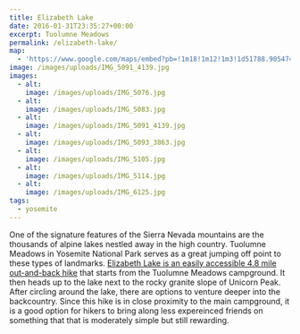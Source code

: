 ```yaml
---
title: Elizabeth Lake
date: 2016-01-31T23:35:27+00:00
excerpt: Tuolumne Meadows
permalink: /elizabeth-lake/
map:
  - 'https://www.google.com/maps/embed?pb=!1m18!1m12!1m3!1d51788.90547422372!2d-119.4047092698143!3d37.844942015892485!2m3!1f0!2f0!3f0!3m2!1i1024!2i768!4f13.1!3m3!1m2!1s0x80965901b9f6fcbd%3A0xface8ac20c007ed1!2sElizabeth+Lake!5e1!3m2!1sen!2sus!4v1469936740757'
image: /images/uploads/IMG_5091_4139.jpg
images:
  - alt: 
    image: /images/uploads/IMG_5076.jpg
  - alt: 
    image: /images/uploads/IMG_5083.jpg
  - alt: 
    image: /images/uploads/IMG_5091_4139.jpg
  - alt: 
    image: /images/uploads/IMG_5093_3863.jpg
  - alt: 
    image: /images/uploads/IMG_5105.jpg
  - alt: 
    image: /images/uploads/IMG_5114.jpg
  - alt: 
    image: /images/uploads/IMG_6125.jpg
tags:
  - yosemite
---
```

One of the signature features of the Sierra Nevada mountains are the thousands of alpine lakes nestled away in the high country. Tuolumne Meadows in Yosemite National Park serves as a great jumping off point to these types of landmarks. <a href="http://www.nps.gov/yose/planyourvisit/tmhikes.htm">Elizabeth Lake is an easily accessible 4.8 mile out-and-back hike</a> that starts from the Tuolumne Meadows campground. It then heads up to the lake next to the rocky granite slope of Unicorn Peak. After circling around the lake, there are options to venture deeper into the backcountry. Since this hike is in close proximity to the main campground, it is a good option for hikers to bring along less expereinced friends on something that that is moderately simple but still rewarding.

